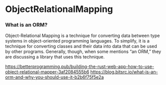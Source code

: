 # ObjectRelationalMapping

### What is an ORM?
Object-Relational Mapping is a technique for converting data between type systems in object-oriented programming languages. To simplify, it is a technique for converting classes and their data into data that can be used by other programs. Generally, though, when some mentions “an ORM,” they are discussing a library that uses this technique.



https://betterprogramming.pub/building-the-rust-web-app-how-to-use-object-relational-mapper-3af2084555b6
https://blog.bitsrc.io/what-is-an-orm-and-why-you-should-use-it-b2b6f75f5e2a
